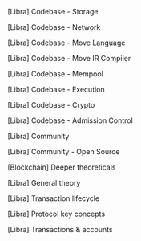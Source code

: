 [Libra] Codebase - Storage 

[Libra] Codebase - Network

[Libra] Codebase - Move Language

[Libra] Codebase - Move IR Compiler

[Libra] Codebase - Mempool

[Libra] Codebase - Execution

[Libra] Codebase - Crypto

[Libra] Codebase - Admission Control

[Libra] Community

[Libra] Community - Open Source

[Blockchain] Deeper theoreticals

[Libra] General theory

[Libra] Transaction lifecycle

[Libra] Protocol key concepts

[Libra] Transactions & accounts
